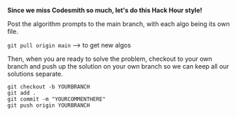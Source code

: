 **Since we miss Codesmith so much, let's do this Hack Hour style!**

Post the algorithm prompts to the main branch, with each algo being its own file.

` git pull origin main ` --> to get new algos

Then, when you are ready to solve the problem, checkout to your own branch and push up the solution on your own branch so we can keep all our solutions separate.

    git checkout -b YOURBRANCH
    git add .
    git commit -m "YOURCOMMENTHERE"
    git push origin YOURBRANCH





